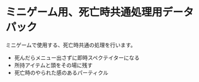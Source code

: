 
# ミニゲーム用、死亡時共通処理用データパック

ミニゲームで使用する、死亡時共通の処理を行います。

- 死んだらメニュー出さずに即時スペクテイターになる
- 所持アイテムと頭をその場に残す
- 死亡時のやられた感のあるパーティクル


